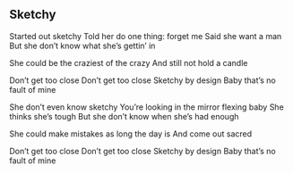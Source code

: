 ## Sketchy

Started out sketchy
Told her do one thing: forget me
Said she want a man
But she don’t know what she’s gettin’ in

She could be the craziest of the crazy
And still not hold a candle

Don’t get too close
Don’t get too close
Sketchy by design
Baby that’s no fault of mine

She don’t even know sketchy
You’re looking in the mirror flexing baby
She thinks she’s tough
But she don’t know when she’s had enough

She could make mistakes as long the day is
And come out sacred

Don’t get too close
Don’t get too close
Sketchy by design
Baby that’s no fault of mine
